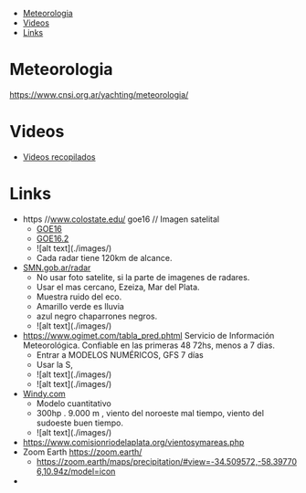 - [Meteorologia](#meteorologia)
- [Videos](#videos)
- [Links](#links)

# Meteorologia

https://www.cnsi.org.ar/yachting/meteorologia/
 

# Videos

- [Videos recopilados](videos.md) 



# Links


- https //www.colostate.edu/ goe16 // Imagen satelital
  - [GOE16](https://rammb-slider.cira.colostate.edu/?sat=goes-16&sec=full_disk&x=14610.9287109375&y=16729.857421875&z=2&angle=0&im=12&ts=1&st=0&et=0&speed=130&motion=loop&maps%5Bborders%5D=white&p%5B0%5D=geocolor&opacity%5B0%5D=1&pause=0&slider=-1&hide_controls=0&mouse_draw=0&follow_feature=0&follow_hide=0&s=rammb-slider&draw_color=FFD700&draw_width=6) 
  - [GOE16.2](https://rammb-slider.cira.colostate.edu/?sat=goes-16&sec=full_disk&x=14648.0009765625&y=17486.857421875&z=4&angle=0&im=18&ts=1&st=0&et=0&speed=130&motion=loop&maps%5Bborders%5D=white&p%5B0%5D=geocolor&opacity%5B0%5D=1&pause=20170628120038&slider=-1&hide_controls=0&mouse_draw=0&follow_feature=0&follow_hide=0&s=rammb-slider&draw_color=FFD700&draw_width=6&lat=1)
  - ![alt text](./images/<Screenshot by Dropbox Capture-4.png>)
  - Cada radar tiene 120km de alcance.
- [SMN.gob.ar/radar](https://www.smn.gob.ar/radar)
  - No usar foto satelite, si la parte de imagenes de radares.
  - Usar el mas cercano, Ezeiza, Mar del Plata.
  - Muestra ruido del eco.
  - Amarillo verde es lluvia
  - azul negro chaparrones negros.
  - ![alt text](./images/<Screenshot by Dropbox Capture-3.png>)
- https://www.ogimet.com/tabla_pred.phtml   Servicio de Información Meteorológica. Confiable en las primeras 48 72hs, menos a 7 dias.
  - Entrar a MODELOS NUMÉRICOS, GFS 7 días
  - Usar la S,
  - ![alt text](./images/<Screenshot by Dropbox Capture.png>)
  - ![alt text](./images/<Screenshot by Dropbox Capture-1.png>)
- [Windy.com](https://windy.com)
  - Modelo cuantitativo
  - 300hp . 9.000 m , viento del noroeste mal tiempo, viento del sudoeste buen tiempo.
  - ![alt text](./images/<Screenshot by Dropbox Capture-2.png>)
- https://www.comisionriodelaplata.org/vientosymareas.php
- Zoom Earth https://zoom.earth/
  - https://zoom.earth/maps/precipitation/#view=-34.509572,-58.397706,10.94z/model=icon 
- 